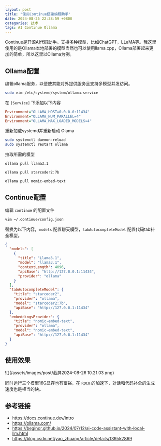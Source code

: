```yaml
---
layout: post
title: "使用Continue搭建编程助手"
date: 2024-08-25 22:38:59 +0800
categories: 技术
tags: AI Continue Ollama
---
```


Continue是开源AI代码助手。支持多种模型，比如ChatGPT，LLaMA等。我这里使用的是Ollama本地部署的模型当然也可以使用llama.cpp，Ollama部署起来更加的简单，所以这里以Ollama为例。

##  **Ollama配置**

编辑ollama服务，以便使其能对外提供服务且支持多模型并发访问。

```bash
sudo vim /etc/systemd/system/ollama.service
```

在 `[Service]` 下添加以下内容

```ini
Environment="OLLAMA_HOST=0.0.0.0:11434"
Environment="OLLAMA_NUM_PARALLEL=4"
Environment="OLLAMA_MAX_LOADED_MODELS=4"
```

重新加载systemd并重新启动 Olama

```bash
sudo systemctl daemon-reload
sudo systemctl restart ollama
```

拉取所需的模型

```bash
ollama pull llama3.1

ollama pull starcoder2:7b

ollama pull nomic-embed-text
```

## **Continue配置**

编辑 `continue` 的配置文件

```bash
vim ~/.continue/config.json
```

替换为以下内容，`models` 配置聊天模型，`tabAutocompleteModel` 配置代码tab补全模型。

```json
{
  "models": [
    {
      "title": "Llama3.1",
      "model": "llama3.1",
      "contextLength": 4096,
      "apiBase": "http://127.0.0.1:11434",
      "provider": "ollama"
    }
  ],
  "tabAutocompleteModel": {
    "title": "starcoder2",
    "provider": "ollama",
    "model": "starcoder2:7b",
    "apiBase": "http://127.0.0.1:11434"
  },
  "embeddingsProvider": {
    "title": "nomic-embed-text",
    "provider": "ollama",
    "model": "nomic-embed-text",
    "apiBase": "http://127.0.0.1:11434"
  }
}
```

## **使用效果**

![](/assets/images/post/截屏2024-08-26 10.21.03.png)

同时运行三个模型16G显存也有富裕，在 `ROCm` 的加速下，对话和代码补全的生成速度也是相当的快。

## **参考链接**

* <https://docs.continue.dev/intro>
* <https://ollama.com/>
* <https://beginor.github.io/2024/07/12/ai-code-assistant-with-local-llm.html>
* <https://blog.csdn.net/yao_zhuang/article/details/139552869>
